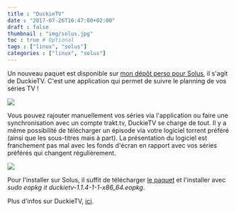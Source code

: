 ```yaml
---
title : "DuckieTV"
date : "2017-07-26T16:47:00+02:00"
draft : false
thumbnail : "img/solus.jpg"
toc : true # Optional
tags : ["linux", "solus"]
categories : ["linux", "solus"]
---
```



Un nouveau paquet est disponible sur [mon dépôt perso pour Solus](https://github.com/Devil505/solus-3rd-party-repo), il s'agit de DuckieTV. C'est une application qui permet de suivre le planning de vos séries TV !

<img src="../../img/duckietv1.jpg">

Vous pouvez rajouter manuellement vos séries via l'application ou faire une synchronisation avec un compte trakt.tv, DuckieTV se charge de tout. Il y a même possibilité de télécharger un épisode via votre logiciel torrent préféré (ainsi que les sous-titres mais à part). La présentation du logiciel est franchement pas mal avec les fonds d'écran en rapport avec vos séries préférés qui changent régulièrement.

<img src="../../img/duckietv2.jpeg">

Pour l'installer sur Solus, il suffit de télécharger [le paquet](https://github.com/Devil505/solus-3rd-party-repo/releases/download/25-07-2017/duckietv-1.1.4-1-1-x86_64.eopkg) et l'installer avec _sudo eopkg it duckietv-1.1.4-1-1-x86_64.eopkg_.

Plus d'infos sur DuckieTV, [ici](https://github.com/SchizoDuckie/DuckieTV).


